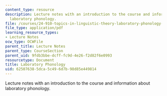 ```yaml
---
content_type: resource
description: Lecture notes with an introduction to the course and information about
  laboratory phonology.
file: /courses/24-910-topics-in-linguistic-theory-laboratory-phonology-spring-2007/625076385dca5c496d7b98d85e449814_lec1.pdf
file_type: application/pdf
learning_resource_types:
- Lecture Notes
ocw_type: OCWFile
parent_title: Lecture Notes
parent_type: CourseSection
parent_uid: 9fdb3bbe-dcff-fc9d-4e26-f2d82f6e0993
resourcetype: Document
title: Laboratory Phonology
uid: 62507638-5dca-5c49-6d7b-98d85e449814
---
```

Lecture notes with an introduction to the course and information about laboratory phonology.

